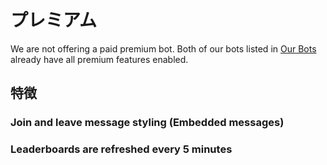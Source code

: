 # プレミアム

We are not offering a paid premium bot. Both of our bots listed in [Our Bots](/ja/getting-started/our-bots.md) already have all premium features enabled.

## 特徴

### Join and leave message styling (Embedded messages)

### Leaderboards are refreshed every 5 minutes
